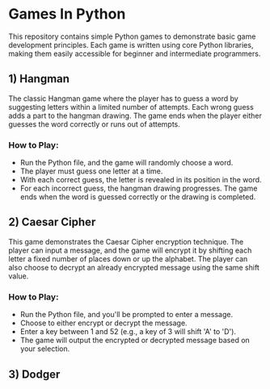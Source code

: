 # Games In Python

This repository contains simple Python games to demonstrate basic game development principles. Each game is written using core Python libraries, making them easily accessible for beginner and intermediate programmers.

## 1) Hangman

The classic Hangman game where the player has to guess a word by suggesting letters within a limited number of attempts. Each wrong guess adds a part to the hangman drawing. The game ends when the player either guesses the word correctly or runs out of attempts.

### How to Play:
- Run the Python file, and the game will randomly choose a word.
- The player must guess one letter at a time.
- With each correct guess, the letter is revealed in its position in the word.
- For each incorrect guess, the hangman drawing progresses. The game ends when the word is guessed correctly or the drawing is completed.

## 2) Caesar Cipher
This game demonstrates the Caesar Cipher encryption technique. The player can input a message, and the game will encrypt it by shifting each letter a fixed number of places down or up the alphabet. The player can also choose to decrypt an already encrypted message using the same shift value.

### How to Play:
- Run the Python file, and you'll be prompted to enter a message.
- Choose to either encrypt or decrypt the message.
- Enter a key between 1 and 52 (e.g., a key of 3 will shift 'A' to 'D').
- The game will output the encrypted or decrypted message based on your selection.


## 3) Dodger

